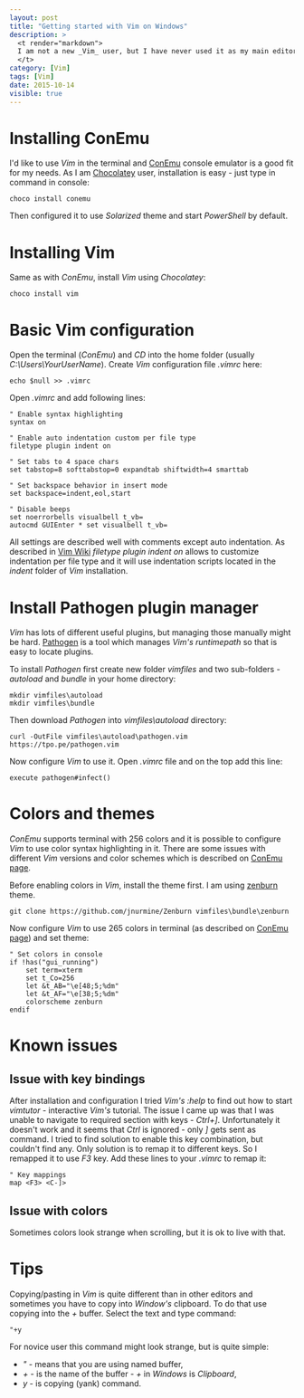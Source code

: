 ```yaml
---
layout: post
title: "Getting started with Vim on Windows"
description: >
  <t render="markdown">
  I am not a new _Vim_ user, but I have never used it as my main editor. I've learned the basic movement and editing commands, which I am using in _Vi_ modes in different editors - _Sublime Text's Vi_ mode, _Visual Studio's_ extension - _VsVim_, and others. As now _Vim_ can be used as fully featured C# (by <a href="http://www.omnisharp.net/">Omnisharp</a>) and F# (by <a href="https://github.com/fsharp/vim-fsharp">vim-fsharp</a>) environment, I want to use _Vim_ as my main development environment. The first step for that is installing and setting up basic configuration.
  </t>
category: [Vim]
tags: [Vim]
date: 2015-10-14
visible: true
---
```


# Installing ConEmu

I'd like to use _Vim_ in the terminal and [ConEmu](http://conemu.github.io/) console emulator is a good fit for my needs. As I am [Chocolatey](https://chocolatey.org/) user, installation is easy - just type in command in console:

    choco install conemu

Then configured it to use _Solarized_ theme and start _PowerShell_ by default.

# Installing Vim

Same as with _ConEmu_, install _Vim_ using _Chocolatey_:

    choco install vim

# Basic Vim configuration

Open the terminal (_ConEmu_) and _CD_ into the home folder (usually _C:\Users\YourUserName_). Create _Vim_ configuration file _.vimrc_ here:

    echo $null >> .vimrc

Open _.vimrc_ and add following lines:

    " Enable syntax highlighting
    syntax on

    " Enable auto indentation custom per file type
    filetype plugin indent on

    " Set tabs to 4 space chars
    set tabstop=8 softtabstop=0 expandtab shiftwidth=4 smarttab

    " Set backspace behavior in insert mode
    set backspace=indent,eol,start

    " Disable beeps
    set noerrorbells visualbell t_vb=
    autocmd GUIEnter * set visualbell t_vb=

All settings are described well with comments except auto indentation. As described in [Vim Wiki](http://vim.wikia.com/wiki/Indenting_source_code#File-type_based_indentation) _filetype plugin indent on_ allows to customize indentation per file type and it will use indentation scripts located in the _indent_ folder of _Vim_ installation.

# Install Pathogen plugin manager

_Vim_ has lots of different useful plugins, but managing those manually might be hard. [Pathogen](https://github.com/tpope/vim-pathogen) is a tool which manages _Vim's_ _runtimepath_ so that is easy to locate plugins.

To install _Pathogen_ first create new folder _vimfiles_ and two sub-folders - _autoload_ and _bundle_ in your home directory:

    mkdir vimfiles\autoload
    mkdir vimfiles\bundle

Then download _Pathogen_ into _vimfiles\autoload_ directory:

    curl -OutFile vimfiles\autoload\pathogen.vim https://tpo.pe/pathogen.vim

Now configure _Vim_ to use it. Open _.vimrc_ file and on the top add this line:

    execute pathogen#infect()

# Colors and themes

_ConEmu_ supports terminal with 256 colors and it is possible to configure _Vim_ to use color syntax highlighting in it. There are some issues with different _Vim_ versions and color schemes which is described on [ConEmu page](http://conemu.github.io/en/VimXterm.html).

Before enabling colors in _Vim_, install the theme first. I am using [zenburn](https://github.com/jnurmine/Zenburn) theme.

    git clone https://github.com/jnurmine/Zenburn vimfiles\bundle\zenburn

Now configure _Vim_ to use 265 colors in terminal (as described on [ConEmu page](http://conemu.github.io/en/VimXterm.html#requirements)) and set theme:

    " Set colors in console
    if !has("gui_running")
        set term=xterm
        set t_Co=256
        let &t_AB="\e[48;5;%dm"
        let &t_AF="\e[38;5;%dm"
        colorscheme zenburn
    endif

# Known issues

## Issue with key bindings

After installation and configuration I tried _Vim's_ _:help_ to find out how to start _vimtutor_ - interactive _Vim's_ tutorial. The issue I came up was that I was unable to navigate to required section with keys - _Ctrl+]_. Unfortunately it doesn't work and it seems that _Ctrl_ is ignored - only _]_ gets sent as command. I tried to find solution to enable this key combination, but couldn't find any. Only solution is to remap it to different keys. So I remapped it to use _F3_ key. Add these lines to your _.vimrc_ to remap it:

    " Key mappings
    map <F3> <C-]>

## Issue with colors

Sometimes colors look strange when scrolling, but it is ok to live with that.

# Tips

Copying/pasting in _Vim_ is quite different than in other editors and sometimes you have to copy into _Window's_ clipboard. To do that use copying into the _+_ buffer. Select the text and type command:

    "+y

For novice user this command might look strange, but is quite simple:
- _"_ - means that you are using named buffer,
- _+_ - is the name of the buffer - _+_ in _Windows_ is _Clipboard_,
- _y_ - is copying (yank) command.
